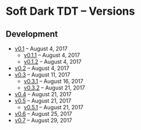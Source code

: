 # Soft Dark TDT – Versions

## Development

- [v0.1](https://github.com/matiboux/Soft-Dark-TDT/releases/tag/v0.1) – August 4, 2017
  * [v0.1.1](https://github.com/matiboux/Soft-Dark-TDT/releases/tag/v0.1.1) – August 4, 2017
  * [v0.1.2](https://github.com/matiboux/Soft-Dark-TDT/releases/tag/v0.1.2) – August 4, 2017
- [v0.2](https://github.com/matiboux/Soft-Dark-TDT/releases/tag/v0.2) – August 4, 2017
- [v0.3](https://github.com/matiboux/Soft-Dark-TDT/releases/tag/v0.3) – August 11, 2017
  * [v0.3.1](https://github.com/matiboux/Soft-Dark-TDT/releases/tag/v0.3.1) – August 16, 2017
  * [v0.3.2](https://github.com/matiboux/Soft-Dark-TDT/releases/tag/v0.3.2) – August 21, 2017
- [v0.4](https://github.com/matiboux/Soft-Dark-TDT/releases/tag/v0.4) – August 21, 2017
- [v0.5](https://github.com/matiboux/Soft-Dark-TDT/releases/tag/v0.5) – August 21, 2017
  * [v0.5.1](https://github.com/matiboux/Soft-Dark-TDT/releases/tag/v0.5.1) – August 21, 2017
- [v0.6](https://github.com/matiboux/Soft-Dark-TDT/releases/tag/v0.6) – August 25, 2017
- [v0.7](https://github.com/matiboux/Soft-Dark-TDT/releases/tag/v0.7) – August 29, 2017